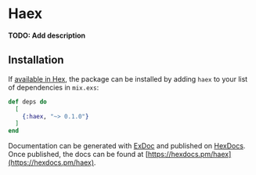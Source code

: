 # Haex

**TODO: Add description**

## Installation

If [available in Hex](https://hex.pm/docs/publish), the package can be installed
by adding `haex` to your list of dependencies in `mix.exs`:

```elixir
def deps do
  [
    {:haex, "~> 0.1.0"}
  ]
end
```

Documentation can be generated with [ExDoc](https://github.com/elixir-lang/ex_doc)
and published on [HexDocs](https://hexdocs.pm). Once published, the docs can
be found at [https://hexdocs.pm/haex](https://hexdocs.pm/haex).


